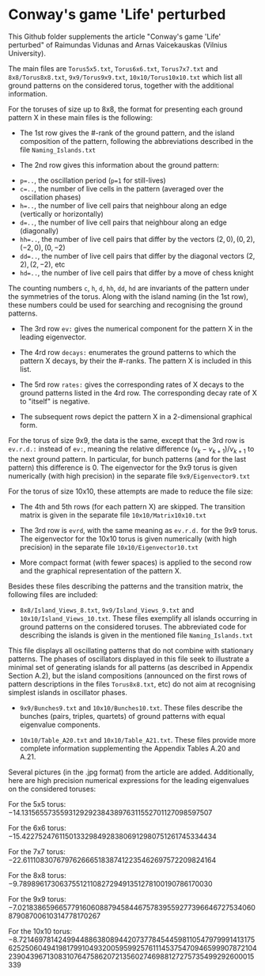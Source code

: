 # Conway's game 'Life' perturbed

This Github folder supplements the article "Conway's game 'Life' perturbed" of Raimundas Vidunas and Arnas Vaicekauskas (Vilnius University).

The main files are `Torus5x5.txt`, `Torus6x6.txt`, `Torus7x7.txt` and `8x8/Torus8x8.txt`, `9x9/Torus9x9.txt`, `10x10/Torus10x10.txt` which list all ground patterns on the considered torus, together with the additional information.

For the toruses of size up to 8x8, the format for presenting each ground pattern X in these main files is the following:

* The 1st row gives the #-rank of the ground pattern, and the island composition of the pattern, following the abbreviations described in the file `Naming_Islands.txt`

* The 2nd row gives this information about the ground pattern:
- `p=..`, the oscillation period (`p=1` for still-lives)
- `c=..`, the number of live cells in the pattern (averaged over the oscillation phases)
- `h=..`, the number of live cell pairs that neighbour along an edge (vertically or horizontally)
- `d=..`, the number of live cell pairs that neighbour along an edge (diagonally)
- `hh=..`, the number of live cell pairs that differ by the vectors $(2,0), (0,2), (-2,0), (0,-2)$
- `dd=..`, the number of live cell pairs that differ by the diagonal vectors $(2,2), (2,-2)$, etc
- `hd=..`, the number of live cell pairs that differ by a move of chess knight

The counting numbers `c`, `h`, `d`, `hh`, `dd`, `hd` are invariants of the pattern under the symmetries of the torus. Along with the island naming (in the 1st row), these numbers could be used for searching and recognising the ground patterns.

* The 3rd row `ev:` gives the numerical component for the pattern X in the leading eigenvector.

* The 4rd row `decays:` enumerates the ground patterns to which the pattern X decays, by their the #-ranks. The pattern X is included in this list.

* The 5rd row `rates:` gives the corresponding rates of X decays to the ground patterns listed in the 4rd row. The corresponding decay rate of X to "itself" is negative.

* The subsequent rows depict the pattern X in a 2-dimensional graphical form. 

For the torus of size 9x9, the data is the same, except that the 3rd row is `ev.r.d.:` instead of `ev:`, meaning the relative difference $(v_{k}-v_{k+1})/v_{k+1}$ to the next ground pattern. In particular, for bunch patterns (and for the last pattern) this difference is $0$. The eigenvector for the 9x9 torus is given numerically (with high precision) in the separate file `9x9/Eigenvector9.txt`

For the torus of size 10x10, these attempts are made to reduce the file size:

- The 4th and 5th rows (for each pattern X) are skipped. The transition matrix 
is given in the separate file `10x10/Matrix10x10.txt`

- The 3rd row is `evrd`, with the same meaning as `ev.r.d.` for the 9x9 torus.
The eigenvector for the 10x10 torus is given numerically (with high precision) 
in the separate file `10x10/Eigenvector10.txt`

- More compact format (with fewer spaces) is applied to the second row and 
the graphical representation of the pattern X.

Besides these files describing the patterns and the transition matrix, the following files are included:

* `8x8/Island_Views_8.txt`, `9x9/Island_Views_9.txt` and `10x10/Island_Views_10.txt`.
These files exemplify all islands occurring in ground patterns on the considered toruses.
The abbreviated code for describing the islands is given in the mentioned file 
`Naming_Islands.txt`

This file displays all oscillating patterns that do not combine with stationary patterns. The phases of oscillators displayed in this file seek to illustrate a minimal set of generating islands for all patterns (as described in Appendix Section A.2), but the island compositions (announced on the first rows of pattern descriptions in the files `Torus8x8.txt`, etc) do not aim at recognising simplest islands in oscillator phases.

* `9x9/Bunches9.txt` and `10x10/Bunches10.txt`. These files describe the bunches (pairs, triples, quartets) of ground patterns with equal eigenvalue components.

* `10x10/Table_A20.txt` and `10x10/Table_A21.txt`. These files provide more complete information 
supplementing the Appendix Tables A.20 and A.21.

Several pictures (in the .jpg format) from the article are added. Additionally, here are high precision numerical expressions for the leading eigenvalues on the considered toruses:

For the 5x5 torus:
$-14.131565573559312929238438976311552701127098597507$

For the 6x6 torus:
$-15.422752476115013329849283806912980751261745334434$

For the 7x7 torus:
$-22.611108307679762666518387412235462697572209824164$

For the 8x8 torus: 
$-9.7898961730637551211082729491351278100190786170030$

For the 9x9 torus:
$-7.02183865966577916060887945844675783955927739664672753406087908700610314778170267$

For the 10x10 torus:
$-8.72146978142499448863808944207377845445981105479799914131756252506049419817991049320059599257611145375470946599907872104239043967130831076475862072135602746988127275735499292600015339$
